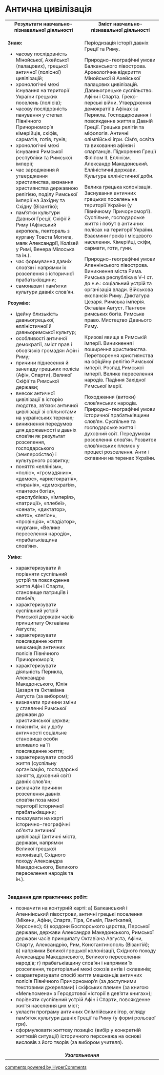 <div id="hypercomments_widget" class="js-hypercomments-widget invisible"></div>

# Антична цивілізація

<table>
<tr>
<td width="50%" align="center"><b>Результати навчально-пізнавальної діяльності</b></td> 
<td width="50%" align="center"><b>Зміст навчально-пізнавальної діяльності</b></td>
</tr>
<tr>
<td width="50%" style="vertical-align:top !important;">
<p><strong>Знаю:</strong></p>
<ul>
<li>часову послідовність Мінойської, Ахейської (палацових), грецької античної (полісної) цивілізацій;</li>
<li>хронологічні межі існування на території України грецьких поселень (полісів);</li>
<li>часову послідовність панування у степах Північного Причорномор&rsquo;я кімерійців, скіфів, сарматів, готів, гунів;</li>
<li>хронологічні межі існування Римської республіки та Римської імперії;</li>
<li>час зародження й утвердження християнства, визнання християнства державною релігією, поділу Римської імперії на Західну та Східну (Візантію);</li>
<li>пам&rsquo;ятки культури Давньої Греції, Скіфії й Риму (Афінський акрополь, пектораль з кургану Товста Могила, маяк Александрії, Колізей у Римі, Венера Мілоська та ін.).</li>
<li>час формування давніх слов&rsquo;ян і напрямки їх розселення з історичної прабатьківщини;</li>
<li>самоназви і пам&rsquo;ятки культури давніх слов&rsquo;ян.</li>
</ul>
<p><strong>Розумію:</strong></p>
<ul>
<li>ідейну близькість давньогрецької, елліністичної й давньоримської культур;</li>
<li>особливості античної демократії, зміст прав і обов&rsquo;язків громадян Афін і Риму;</li>
<li>причини піднесення й занепаду грецьких полісів (Афін, Спарти), Великої Скіфії та Римської держави;</li>
<li>внесок античної цивілізації в історію людства, зв&rsquo;язок античної цивілізації зі спільнотами на українських теренах;</li>
<li>виникнення передумов для державності в давніх слов&rsquo;ян як результат розселення, господарського (землеробство) і культурного розвитку;</li>
<li>поняття &laquo;еллінізм&raquo;, &laquo;поліс&raquo;, &laquo;громадянин&raquo;, &laquo;демос&raquo;, &laquo;аристократія&raquo;, &laquo;тиранія&raquo;, &laquo;демократія&raquo;, &laquo;пантеон богів&raquo;, &laquo;республіка&raquo;, &laquo;імперія&raquo;, &laquo;патриції&raquo;, &laquo;плебеї&raquo;, &laquo;сенат&raquo;, &laquo;диктатор&raquo;, &laquo;вето&raquo;, &laquo;легіон&raquo;, &laquo;провінція&raquo;, &laquo;гладіатор&raquo;, &laquo;курган&raquo;, &laquo;Велике переселення народів&raquo;, &laquo;прабатьківщина слов&rsquo;ян&raquo;.</li>
</ul>
<p><strong>Умію: </strong></p>
<ul>
<li>характеризувати й порівняти суспільний устрій та повсякденне життя Афін і Спарти, становище патриціїв і плебеїв;</li>
<li>характеризувати суспільний устрій Римської держави часів принципату Октавіана Августа;</li>
<li>характеризувати повсякденне життя мешканців античних полісів Північного Причорномор&rsquo;я;</li>
<li>характеризувати діяльність Перикла, Александра Македонського, Юлія Цезаря та Октавіана Августа (за вибором);</li>
<li>визначати причини зміни у ставленні Римської держави до християнської церкви;</li>
<li>пояснити, як у добу античності соціальне становище особи впливало на її повсякденне життя;</li>
<li>характеризувати спосіб життя (суспільну організацію, господарські заняття, духовний світ) давніх слов&rsquo;ян;</li>
<li>визначати причини розселення давніх слов&rsquo;ян поза межі території історичної прабатьківщини;</li>
<li>показувати на карті історично-географічні об&rsquo;єкти античної цивілізації (античні міста, держави, напрямки Великої грецької колонізації, Східного походу Александра Македонського, Великого переселення народів та ін.).</li>
</ul>
</td>
<td width="50%" style="vertical-align:top !important;">
<p>Періодизація історії давніх Греції та Риму.</p>
<p>Природно&shy;-географічні умови Балканського півострова. Археологічне відкриття Мінойської й Ахейської палацових цивілізацій. Давньогрецьке суспільство. Афіни і Спарта. Греко&shy;-перські війни. Утвердження демократії в Афінах за Перикла. Господарювання і повсякденне життя в Давній Греції. Грецька релігія та міфологія. Античні олімпійські ігри. Сім&rsquo;я, освіта та виховання афінян і спартанців. Підкорення Греції Філіпом II. Еллінізм. Александр Македонський. Елліністичні держави. Культура елліністичної доби.</p>
<p>Велика грецька колонізація. Заснування античних грецьких поселень на території України (у Північному Причорномор&rsquo;ї). Суспільне, господарське життя і побут в античних полісах на території України. Взаємини греків і місцевого населення. Кімерійці, скіфи, сармати, готи, гуни.</p>
<p>Природно-&shy;географічні умови Апеннінського півострова. Виникнення міста Рима. Римська республіка в V&ndash;І ст. до н.е.: соціальний устрій та організація влади. Військова експансія Риму. Диктатура Цезаря. Римська імперія. Октавіан Август. Пантеон римських богів. Римське право. Мистецтво Давнього Риму.</p>
<p>Кризові явища в Римській імперії. Виникнення і поширення християнства. Перетворення християнства на офіційну релігію Римської імперії. Розпад Римської імперії. Велике переселення народів. Падіння Західної Римської імерії.</p>
<p>Походження (витоки) слов&rsquo;янських народів. Природно-географічні умови історичної прабатьківщини слов&rsquo;ян. Суспільне та господарське життя і духовний світ. Передумови розселення слов&rsquo;ян. Розвиток слов&rsquo;янських племен у процесі розселення. Анти і склавини на теренах України.</p>
</td>
</tr>
<tr>
<td colspan="2">
<p><strong>Завдання для практичних робіт:</strong></p>
<ul>
<li>позначити на контурній карті: а)&nbsp;Балканський і Апеннінський півострови, античні грецькі поселення (Мікени, Афіни, Спарта, Тіра, Ольвія, Пантікапей, Херсонес); б)&nbsp;кордони Боспорського царства, Перської держави, держави Александра Македонського, Римської держави часів принципату Октавіана Августа, Афіни, Спарту, Александрію, Рим, Константинополь (Візантій); в)&nbsp;напрямки Великої грецької колонізації, Східного походу Александра Македонського, Великого переселення народів; г)&nbsp;прабатьківщину слов&rsquo;ян і напрямки їх розселення, територіальні межі союзів антів і склавинів;</li>
<li>охарактеризувати спосіб життя мешканців античних полісів Північного Причорномор&rsquo;я (за доступними текстовими джерелами) і скіфських племен (за книгою &laquo;Мельпомена&raquo; з Геродотової &laquo;Історії в дев&rsquo;яти книгах&raquo;);</li>
<li>порівняти суспільний устрій Афін і Спарти, повсякденне життя населення цих міст;</li>
<li>укласти програму античних Олімпійських ігор, огляду пам&rsquo;яток культури давніх Греції та Риму (у формі рольової гри).</li>
<li>сформулювати життєву позицію (вибір у конкретній життєвій ситуації) історичного персонажа на основі висловів з його творів (за вибором учителя).</li>
</ul>
</ul>
</td>
</tr>
<tr>
<td colspan="2" align="center"><b><i>Узагальнення</i></b></td>
</tr>
</table>


<div class="js-hypercomments-container">
<a href="http://hypercomments.com" class="hc-link" title="comments widget">comments powered by HyperComments</a>
</div>